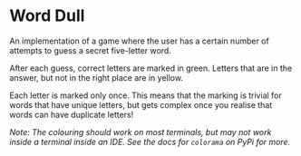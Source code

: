 # Word Dull

An implementation of a game where the user has a certain number of attempts
to guess a secret five-letter word.

After each guess, correct letters are marked in green. Letters that are in the
answer, but not in the right place are in yellow.

Each letter is marked only once. This means that the marking is trivial for
words that have unique letters, but gets complex once you realise that words
can have duplicate letters!

_Note: The colouring should work on most terminals, but may not work inside a
terminal inside an IDE. See the docs for `colorama` on PyPi for more._
